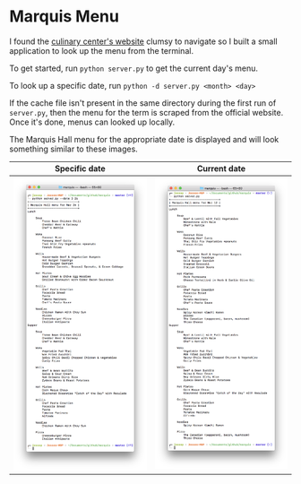 # Marquis Menu

I found the [culinary center's website](http://www.usask.ca/culinaryservices/marquis-menu.php) clumsy to navigate so I built a small application to look up the menu from the terminal.

To get started, run `python server.py` to get the current day's menu.

To look up a specific date, run `python -d server.py <month> <day>`

If the cache file isn't present in the same directory during the first run of `server.py`, then the menu for the term is scraped from the official website. Once it's done, menus can looked up locally.

The Marquis Hall menu for the appropriate date is displayed and will look something similar to these images.

| Specific date                      |  Current date                    |
| :---------------------------------:|:-------------------------------: |
| ![](/screenshots/menu_on_date.png) | ![](/screenshots/menu_today.png) |
